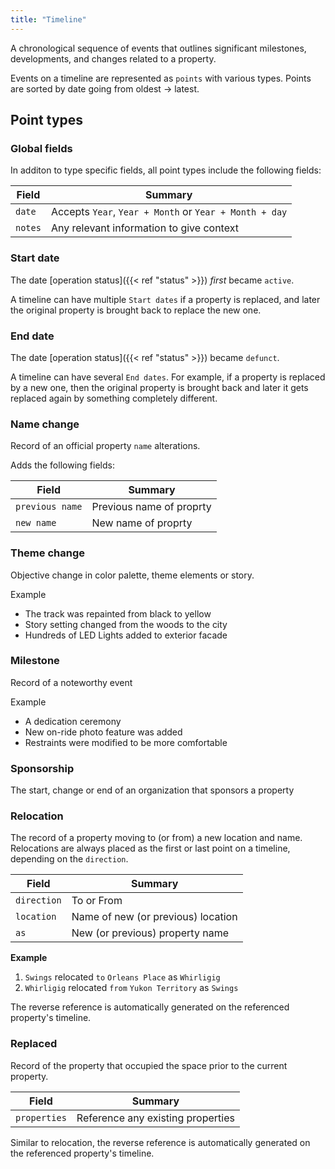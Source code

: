```yaml
---
title: "Timeline"
---
```


A chronological sequence of events that outlines significant milestones, developments, and changes related to a property. 

Events on a timeline are represented as `points` with various types. Points are sorted by date going from oldest -> latest.

## Point types

### Global fields

In additon to type specific fields, all point types include the following fields:

| Field         | Summary                     		    |
| ------------- | ------------------------------------- |
| `date`   | Accepts `Year`, `Year + Month` or `Year + Month + day`        			        |
| `notes`  	| Any relevant information to give context    |


### Start date
The date [operation status]({{< ref "status" >}}) _first_ became `active`.

A timeline can have multiple `Start dates` if a property is replaced, and later the original property is brought back to replace the new one.

### End date

The date [operation status]({{< ref "status" >}}) became `defunct`.

A timeline can have several `End dates`. For example, if a property is replaced by a new one, then the original property is brought back and later it gets replaced again by something completely different.

### Name change

Record of an official property `name` alterations.

Adds the following fields:

| Field            | Summary                     		   |
| ---------------  | ------------------------------------- |
| `previous name`  | Previous name of proprty       	   |
| `new name`  	   | New name of proprty   				   |


### Theme change

Objective change in color palette, theme elements or story.

Example
* The track was repainted from black to yellow
* Story setting changed from the woods to the city
* Hundreds of LED Lights added to exterior facade

### Milestone

Record of a noteworthy event

Example
* A dedication ceremony
* New on-ride photo feature was added
* Restraints were modified to be more comfortable

### Sponsorship

The start, change or end of an organization that sponsors a property

### Relocation

The record of a property moving to (or from) a new location and name. Relocations are always placed as the first or last point on a timeline, depending on the `direction`.

| Field         | Summary                     		    |
| ------------- | ------------------------------------- |
| `direction`   | To or From          			        |
| `location`  	| Name of new (or previous) location    |
| `as`  		| New (or previous) property name 	    |

**Example**

1. `Swings` relocated `to` `Orleans Place` as `Whirligig`
2. `Whirligig` relocated `from` `Yukon Territory` as `Swings`

The reverse reference is automatically generated on the referenced property's timeline.

### Replaced

Record of the property that occupied the space prior to the current property.

| Field         | Summary                     		    |
| ------------- | ------------------------------------- |
| `properties`   | Reference any existing properties    |

Similar to relocation, the reverse reference is automatically generated on the referenced property's timeline.